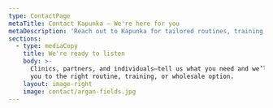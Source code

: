 ```yaml
---
type: ContactPage
metaTitle: Contact Kapunka — We're here for you
metaDescription: 'Reach out to Kapunka for tailored routines, training, or wholesale support.'
sections:
  - type: mediaCopy
    title: We're ready to listen
    body: >-
      Clinics, partners, and individuals—tell us what you need and we’ll guide
      you to the right routine, training, or wholesale option.
    layout: image-right
    image: contact/argan-fields.jpg
---
```

